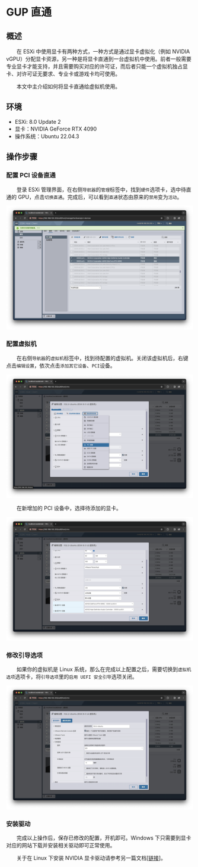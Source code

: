 # GUP 直通
## 概述
&emsp;&emsp;在 ESXi 中使用显卡有两种方式，一种方式是通过显卡虚拟化（例如 NVIDIA vGPU）分配显卡资源，另一种是将显卡直通到一台虚拟机中使用。前者一般需要专业显卡才能支持，并且需要购买对应的许可证，而后者只能一个虚拟机独占显卡、对许可证无要求、专业卡或游戏卡均可使用。

&emsp;&emsp;本文中主介绍如何将显卡直通给虚拟机使用。

## 环境

- ESXi: 8.0 Update 2
- 显卡：NVIDIA GeForce RTX 4090
- 操作系统：Ubuntu 22.04.3

## 操作步骤
### 配置 PCI 设备直通
&emsp;&emsp;登录 ESXi 管理界面，在右侧`导航器`的`管理`标签中，找到`硬件`选项卡，选中待直通的 GPU，点击`切换直通`。完成后，可以看到`直通`状态由原来的`禁用`变为`活动`。

![](./assets/gpu-pass-through_00.png)

### 配置虚拟机
&emsp;&emsp;在右侧`导航器`的`虚拟机`标签中，找到待配置的虚拟机。关闭该虚拟机后，右键点击`编辑设置`，依次点击`添加其它设备`、`PCI`设备。

![](./assets/gpu-pass-through_01.png)

&emsp;&emsp;在新增加的 PCI 设备中，选择待添加的显卡。

![](./assets/gpu-pass-through_02.png)

### 修改引导选项
&emsp;&emsp;如果你的虚拟机是 Linux 系统，那么在完成以上配置之后，需要切换到`虚拟机选项`选项卡，将`引导选项`里的`启用 UEFI 安全引导`选项关闭。

![](./assets/gpu-pass-through_03.png)

### 安装驱动
&emsp;&emsp;完成以上操作后，保存已修改的配置，开机即可。Windows 下只需要到显卡对应的网站下载并安装相关驱动即可正常使用。

&emsp;&emsp;关于在 Linux 下安装 NVIDIA 显卡驱动请参考另一篇文档[[链接](/blogs/linux/driver/nvidia)]。